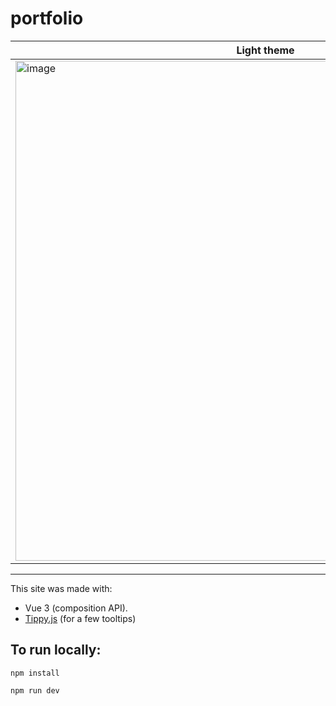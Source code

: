 # portfolio


| Light theme  | Dark theme |
| ------------- | ------------- |
| <img width="800" alt="image" src="https://github.com/monicakochofar/portfolio_monica/assets/7142197/6050046a-44e4-4e2b-a5e4-6c2473d0af3f"> | <img width="800" alt="image" src="https://github.com/monicakochofar/portfolio_monica/assets/7142197/6837ecb3-56ba-4e77-a222-4276527caa8e"> |

---

This site was made with: 
- Vue 3 (composition API). 
- [Tippy.js](https://atomiks.github.io/tippyjs/) (for a few tooltips)

## To run locally:

```
npm install
```
```
npm run dev
```
